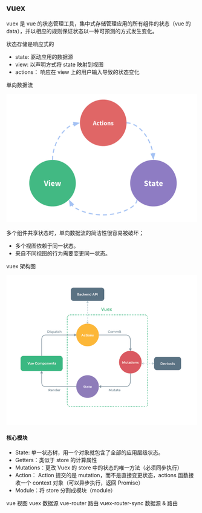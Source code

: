 ## vuex

vuex 是 vue 的状态管理工具，集中式存储管理应用的所有组件的状态（vue 的 data），并以相应的规则保证状态以一种可预测的方式发生变化。

状态存储是响应式的

- state: 驱动应用的数据源
- view: 以声明方式将 state 映射到视图
- actions： 响应在 view 上的用户输入导致的状态变化

单向数据流

![vuex](../../../images/recorded_broadcast/week_sixth/vuex_flow.png)

多个组件共享状态时，单向数据流的简洁性很容易被破坏；

- 多个视图依赖于同一状态。
- 来自不同视图的行为需要变更同一状态。

vuex 架构图

![vuex](../../../images/recorded_broadcast/week_sixth/vuex.png)

#### 核心模块

- State: 单一状态树，用一个对象就包含了全部的应用层级状态。
- Getters：类似于 store 的计算属性
- Mutations：更改 Vuex 的 store 中的状态的唯一方法（必须同步执行）
- Action： Action 提交的是 mutation，而不是直接变更状态，actions 函数接收一个 context 对象（可以异步执行，返回 Promise）
- Module：将 store 分割成模块（module）

vue 视图
vuex 数据源
vue-router 路由
vuex-router-sync 数据源 & 路由